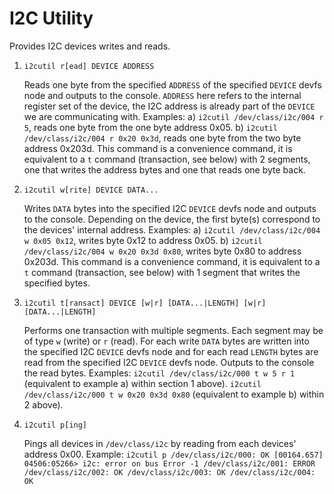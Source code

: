I2C Utility
===========

Provides I2C devices writes and reads.

1. `i2cutil r[ead] DEVICE ADDRESS`

   Reads one byte from the specified `ADDRESS` of the specified `DEVICE` devfs node and
   outputs to the console. `ADDRESS` here refers to the internal register set of the device, the
   I2C address is already part of the `DEVICE` we are communicating with. Examples:
   a) `i2cutil /dev/class/i2c/004 r 5`, reads one byte from the one byte address 0x05.
   b) `i2cutil /dev/class/i2c/004 r 0x20 0x3d`, reads one byte from the two byte address 0x203d.
   This command is a convenience command, it is equivalent to a `t` command (transaction, see
   below) with 2 segments, one that writes the address bytes and one that reads one byte back.

2. `i2cutil w[rite] DEVICE DATA...`

   Writes `DATA` bytes into the specified I2C `DEVICE` devfs node and outputs to the console.
   Depending on the device, the first byte(s) correspond to the devices' internal address. Examples:
   a) `i2cutil /dev/class/i2c/004 w 0x05 0x12`, writes byte 0x12 to address 0x05.
   b) `i2cutil /dev/class/i2c/004 w 0x20 0x3d 0x80`, writes byte 0x80 to address 0x203d.
   This command is a convenience command, it is equivalent to a `t` command (transaction, see
   below) with 1 segment that writes the specified bytes.

3. `i2cutil t[ransact] DEVICE [w|r] [DATA...|LENGTH] [w|r] [DATA...|LENGTH]`

   Performs one transaction with multiple segments. Each segment may be of type `w` (write) or `r`
   (read). For each write `DATA` bytes are written into the specified I2C `DEVICE` devfs node and
   for each read `LENGTH` bytes are read from the specified I2C `DEVICE` devfs node.
   Outputs to the console the read bytes.
   Examples:
   `i2cutil /dev/class/i2c/000 t w 5 r 1` (equivalent to example a) within section 1 above).
   `i2cutil /dev/class/i2c/000 t w 0x20 0x3d 0x80` (equivalent to example b) within 2 above).

4. `i2cutil p[ing]`

   Pings all devices in `/dev/class/i2c` by reading from each devices' address 0x00. Example:
   `i2cutil p
    /dev/class/i2c/000: OK
    [00164.657] 04506:05266> i2c: error on bus
    Error -1
    /dev/class/i2c/001: ERROR
    /dev/class/i2c/002: OK
    /dev/class/i2c/003: OK
    /dev/class/i2c/004: OK`

